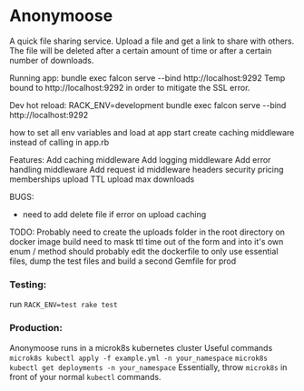 # Anonymoose
A quick file sharing service. Upload a file and get a link to share with others. The file will be deleted after a certain amount of time or after a certain number of downloads.

Running app: bundle exec falcon serve --bind http://localhost:9292
Temp bound to http://localhost:9292 in order to mitigate the SSL error.

Dev hot reload: RACK_ENV=development bundle exec falcon serve --bind http://localhost:9292

how to set all env variables and load at app start
create caching middleware instead of calling in app.rb


Features:
Add caching middleware
Add logging middleware
Add error handling middleware
Add request id middleware
headers
security
pricing
memberships
upload TTL
upload max downloads


BUGS:
- need to add delete file if error on upload caching

TODO:
Probably need to create the uploads folder in the root directory on docker image build
need to mask ttl time out of the form and into it's own enum / method
should probably edit the dockerfile to only use essential files, dump the test files and build a second Gemfile for prod

### Testing:
run `RACK_ENV=test rake test`


### Production:
Anonymoose runs in a microk8s kubernetes cluster
Useful commands
`microk8s kubectl apply -f example.yml -n your_namespace`
`microk8s kubectl get deployments -n your_namespace`
Essentially, throw `microk8s` in front of your normal `kubectl` commands.